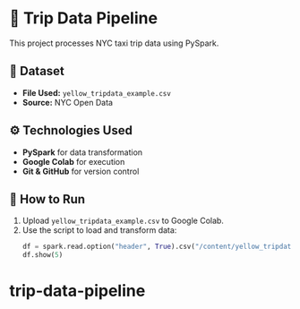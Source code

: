 # 🚖 Trip Data Pipeline

This project processes NYC taxi trip data using PySpark.

## 📂 Dataset
- **File Used:** `yellow_tripdata_example.csv`
- **Source:** NYC Open Data

## ⚙️ Technologies Used
- **PySpark** for data transformation
- **Google Colab** for execution
- **Git & GitHub** for version control

## 🚀 How to Run
1. Upload `yellow_tripdata_example.csv` to Google Colab.
2. Use the script to load and transform data:
   ```python
   df = spark.read.option("header", True).csv("/content/yellow_tripdata_example.csv")
   df.show(5)
# trip-data-pipeline
